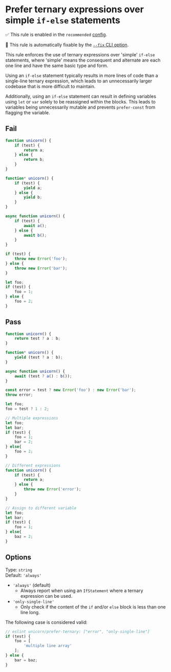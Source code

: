 # Prefer ternary expressions over simple `if-else` statements

✅ This rule is enabled in the `recommended` [config](https://github.com/sindresorhus/eslint-plugin-unicorn#preset-configs).

🔧 This rule is automatically fixable by the [`--fix` CLI option](https://eslint.org/docs/latest/user-guide/command-line-interface#--fix).

<!-- end auto-generated rule header -->
<!-- Do not manually modify this header. Run: `npm run fix:eslint-docs` -->

This rule enforces the use of ternary expressions over  'simple' `if-else` statements, where 'simple' means the consequent and alternate are each one line and have the same basic type and form.

Using an `if-else` statement typically results in more lines of code than a single-line ternary expression, which leads to an unnecessarily larger codebase that is more difficult to maintain.

Additionally, using an `if-else` statement can result in defining variables using `let` or `var` solely to be reassigned within the blocks. This leads to variables being unnecessarily mutable and prevents `prefer-const` from flagging the variable.

## Fail

```js
function unicorn() {
	if (test) {
		return a;
	} else {
		return b;
	}
}
```

```js
function* unicorn() {
	if (test) {
		yield a;
	} else {
		yield b;
	}
}
```

```js
async function unicorn() {
	if (test) {
		await a();
	} else {
		await b();
	}
}
```

```js
if (test) {
	throw new Error('foo');
} else {
	throw new Error('bar');
}
```

```js
let foo;
if (test) {
	foo = 1;
} else {
	foo = 2;
}
```

## Pass

```js
function unicorn() {
	return test ? a : b;
}
```

```js
function* unicorn() {
	yield (test ? a : b);
}
```

```js
async function unicorn() {
	await (test ? a() : b());
}
```

```js
const error = test ? new Error('foo') : new Error('bar');
throw error;
```

```js
let foo;
foo = test ? 1 : 2;
```

```js
// Multiple expressions
let foo;
let bar;
if (test) {
	foo = 1;
	bar = 2;
} else{
	foo = 2;
}
```

```js
// Different expressions
function unicorn() {
	if (test) {
		return a;
	} else {
		throw new Error('error');
	}
}
```

```js
// Assign to different variable
let foo;
let bar;
if (test) {
	foo = 1;
} else{
	baz = 2;
}
```

## Options

Type: `string`\
Default: `'always'`

- `'always'` (default)
  - Always report when using an `IfStatement` where a ternary expression can be used.
- `'only-single-line'`
  - Only check if the content of the `if` and/or `else` block is less than one line long.

The following case is considered valid:

```js
// eslint unicorn/prefer-ternary: ["error", "only-single-line"]
if (test) {
	foo = [
		'multiple line array'
	];
} else {
	bar = baz;
}
```
